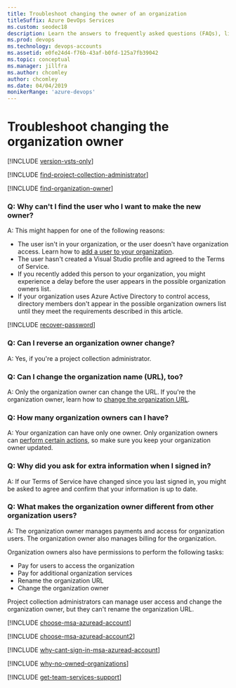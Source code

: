 ```yaml
---
title: Troubleshoot changing the owner of an organization
titleSuffix: Azure DevOps Services
ms.custom: seodec18
description: Learn the answers to frequently asked questions (FAQs), like changing the organization owner and organization name (URL), learning the difference between an organization owner and user, and more.
ms.prod: devops
ms.technology: devops-accounts
ms.assetid: e0fe24d4-f76b-43af-b0fd-125a7fb39042
ms.topic: conceptual
ms.manager: jillfra
ms.author: chcomley
author: chcomley
ms.date: 04/04/2019
monikerRange: 'azure-devops'
---
```


# Troubleshoot changing the organization owner

[!INCLUDE [version-vsts-only](../../_shared/version-vsts-only.md)]

<a name="find-owner-pca"></a>

[!INCLUDE [find-project-collection-administrator](../../_shared/qa-find-project-collection-administrator.md)]

[!INCLUDE [find-organization-owner](../../_shared/qa-find-organization-owner.md)]

<a name="NoNewOwner"></a>

### Q: Why can't I find the user who I want to make the new owner?

A: This might happen for one of the following reasons:

* The user isn't in your organization, or the user doesn't have organization access. Learn how to [add a user to your organization](add-organization-users.md).  
* The user hasn't created a Visual Studio profile and agreed to the Terms of Service.  
* If you recently added this person to your organization, you might experience a delay before the user appears in the possible organization owners list.  
* If your organization uses Azure Active Directory to control access, directory members don't appear in the possible organization owners list until they meet the requirements described in this article.

[!INCLUDE [recover-password](../../_shared/qa-recover-password.md)]

### Q: Can I reverse an organization owner change?

A: Yes, if you're a project collection administrator.

### Q: Can I change the organization name (URL), too?

A: Only the organization owner can change the URL. If you're the organization owner, learn how to [change the organization URL](rename-vsts-organization.md).

### Q: How many organization owners can I have?

A: Your organization can have only one owner. Only organization owners can [perform certain actions](#owner-differences), so make sure you keep your organization owner updated.

### Q: Why did you ask for extra information when I signed in?

A: If our Terms of Service have changed since you last signed in, you might be asked to agree and confirm that your information is up to date.

<a name="owner-differences"></a>

### Q: What makes the organization owner different from other organization users?

A: The organization owner manages payments and access for organization users. The organization owner also manages billing for the organization.

Organization owners also have permissions to perform the following tasks:

* Pay for users to access the organization
* Pay for additional organization services
* Rename the organization URL
* Change the organization owner

Project collection administrators can manage user access and change the organization owner, but they can't rename the organization URL.

<a name="ChooseOrgAcctMSAcct"></a>

[!INCLUDE [choose-msa-azuread-account](../../_shared/qa-choose-msa-azuread-account.md)]

[!INCLUDE [choose-msa-azuread-account2](../../_shared/qa-choose-msa-azuread-account2.md)]

[!INCLUDE [why-cant-sign-in-msa-azuread-account](../../_shared/qa-why-cant-sign-in-msa-azuread-account.md)]

[!INCLUDE [why-no-owned-organizations](../../_shared/qa-why-no-owned-organizations.md)]

<a name="get-support"></a>

[!INCLUDE [get-team-services-support](../../_shared/qa-get-vsts-support.md)]
